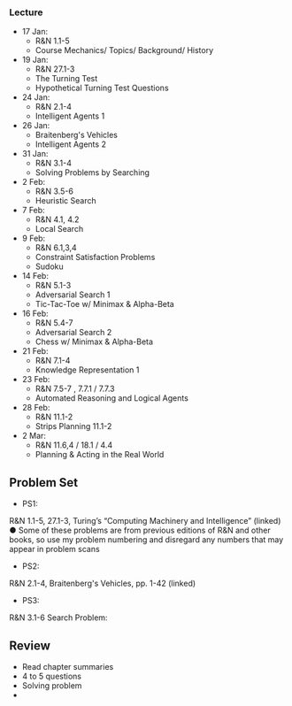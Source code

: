 ### Lecture
- 17 Jan:
    - R&N 1.1-5
    - Course Mechanics/ Topics/ Background/ History
- 19 Jan:
    - R&N 27.1-3
    - The Turning Test
    - Hypothetical Turning Test Questions
- 24 Jan:
    - R&N 2.1-4
    - Intelligent Agents 1
- 26 Jan:  
    - Braitenberg's Vehicles
    - Intelligent Agents 2
- 31 Jan:
    - R&N 3.1-4
    - Solving Problems by Searching
- 2 Feb:
    - R&N 3.5-6
    - Heuristic Search
- 7 Feb:
    - R&N 4.1, 4.2
    - Local Search
- 9 Feb:
    - R&N 6.1,3,4
    - Constraint Satisfaction Problems
    - Sudoku
- 14 Feb:
    - R&N 5.1-3
    - Adversarial Search 1
    - Tic-Tac-Toe w/ Minimax & Alpha-Beta
- 16 Feb:
    - R&N 5.4-7
    - Adversarial Search 2
    - Chess w/ Minimax & Alpha-Beta
- 21 Feb:
    - R&N 7.1-4
    - Knowledge Representation 1
- 23 Feb:
    - R&N 7.5-7 , 7.7.1 / 7.7.3
    - Automated Reasoning and Logical Agents
- 28 Feb:
    - R&N 11.1-2
    - Strips Planning 11.1-2
- 2 Mar:
    - R&N 11.6,4 / 18.1 / 4.4
    - Planning & Acting in the Real World 

## Problem Set
- PS1: 

R&N 1.1-5, 27.1-3, Turing’s “Computing Machinery and Intelligence” (linked)
● Some of these problems are from previous editions of R&N and other books, so use my
problem numbering and disregard any numbers that may appear in problem scans

- PS2:

R&N 2.1-4, Braitenberg's Vehicles, pp. 1-42 (linked)

- PS3: 

R&N 3.1-6
Search Problem: 



## Review
- Read chapter summaries
- 4 to 5 questions
- Solving problem
-


##